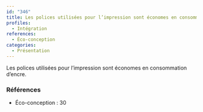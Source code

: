 ```yaml
---
id: "346"
title: Les polices utilisées pour l’impression sont économes en consommation d’encre
profiles:
  - Intégration
references:
  - Éco-conception
categories:
  - Présentation
---
```


Les polices utilisées pour l’impression sont économes en consommation d’encre.

### Références

*   Éco-conception : 30
